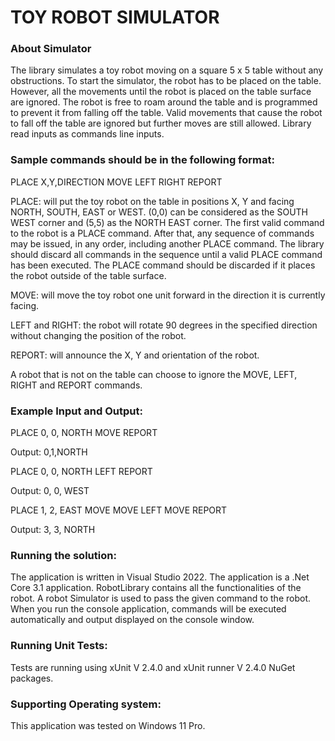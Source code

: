 # TOY ROBOT SIMULATOR

### About Simulator

The library simulates a toy robot moving on a square 5 x 5 table without any obstructions. To start the simulator, the robot has to be placed on the table. 
However, all the movements until the robot is placed on the table surface are ignored. The robot is free to roam around the table and is programmed to prevent it from falling off the 
table. Valid movements that cause the robot to fall off the table are ignored but further moves are still allowed. Library read inputs
as commands line inputs.

### Sample commands should be in the following format:

PLACE X,Y,DIRECTION
MOVE
LEFT
RIGHT
REPORT

PLACE: will put the toy robot on the table in positions X, Y and facing NORTH, SOUTH, EAST or WEST. (0,0) can be considered as the SOUTH WEST corner
and (5,5) as the NORTH EAST corner. The first valid command to the robot is a PLACE command. After that, any sequence of commands may be issued, 
in any order, including another PLACE command. The library should discard all commands in the sequence until a valid PLACE command has been 
executed. The PLACE command should be discarded if it places the robot outside of the table surface.

MOVE: will move the toy robot one unit forward in the direction it is currently facing.

LEFT and RIGHT: the robot will rotate 90 degrees in the specified direction without changing the position of the robot.

REPORT: will announce the X, Y and orientation of the robot.

A robot that is not on the table can choose to ignore the MOVE, LEFT, RIGHT and REPORT commands.

### Example Input and Output:

PLACE 0, 0, NORTH
MOVE
REPORT

Output: 0,1,NORTH

PLACE 0, 0, NORTH
LEFT
REPORT

Output: 0, 0, WEST

PLACE 1, 2, EAST
MOVE
MOVE
LEFT
MOVE
REPORT

Output: 3, 3, NORTH

### Running the solution:

The application is written in Visual Studio 2022. The application is a .Net Core 3.1 application. RobotLibrary 
contains all the functionalities of the robot. A robot Simulator is used to pass the given command to the robot. When
you run the console application, commands will be executed automatically and output displayed on the console window.

### Running Unit Tests:

Tests are running using xUnit V 2.4.0 and xUnit runner V 2.4.0 NuGet packages.

### Supporting Operating system:
This application was tested on Windows 11 Pro.